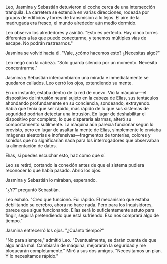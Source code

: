 Leo, Jasmina y Sebastián detuvieron el coche cerca de una intersección tranquila. La carretera se extendía en varias direcciones, rodeada por grupos de edificios y torres de transmisión a lo lejos. El aire de la madrugada era fresco, el mundo alrededor aún medio dormido.

Leo observó los alrededores y asintió. "Esto es perfecto. Hay cinco torres diferentes a las que puedo conectarme, y tenemos múltiples vías de escape. No podrán rastrearnos."

Jasmina se volvió hacia él. "Vale, ¿cómo hacemos esto? ¿Necesitas algo?"

Leo negó con la cabeza. "Solo guarda silencio por un momento. Necesito concentrarme."

Jasmina y Sebastián intercambiaron una mirada e inmediatamente se quedaron callados. Leo cerró los ojos, extendiendo su mente.

En un instante, estaba dentro de la red de nuevo. Vio la máquina—el dispositivo de intrusión neural sujeto en la cabeza de Elías, sus tentáculos ahondando profundamente en su conciencia, sondeando, extrayendo. Sabía que tenía que ser rápido, más rápido de lo que sus sistemas de seguridad podrían detectar una intrusión. En lugar de deshabilitar el dispositivo por completo, lo que dispararía alarmas, alteró su comportamiento sutílmente. La máquina aún parecía funcionar según lo previsto, pero en lugar de asaltar la mente de Elías, simplemente le enviaba imágenes aleatorias e inofensivas—fragmentos de tonterías, colores y sonidos que no significarían nada para los interrogadores que observaban la alimentación de datos.

Elías, si puedes escuchar esto, haz como que sí.

Leo se retiró, cortando la conexión antes de que el sistema pudiera reconocer lo que había pasado. Abrió los ojos.

Jasmina y Sebastián lo miraban, esperando.

"¿Y?" preguntó Sebastián.

Leo exhaló. "Creo que funcionó. Fui rápido. El mecanismo que estaba debilitando su cerebro, ahora no hace nada. Pero para los Inquisidores, parece que sigue funcionando. Elías será lo suficientemente astuto para fingir, seguirá pretendiendo que está sufriendo. Eso nos comprará algo de tiempo."

Jasmina entrecerró los ojos. "¿Cuánto tiempo?"

"No para siempre," admitió Leo. "Eventualmente, se darán cuenta de que algo anda mal. Cambiarán de máquina, mejorarán la seguridad y me bloquearán completamente." Miró a sus dos amigos. "Necesitamos un plan. Y lo necesitamos rápido."